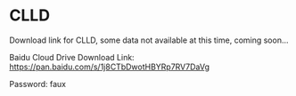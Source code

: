 # CLLD

Download link for CLLD, some data not available at this time, coming soon...

Baidu Cloud Drive Download Link: https://pan.baidu.com/s/1j8CTbDwotHBYRp7RV7DaVg

Password: faux
